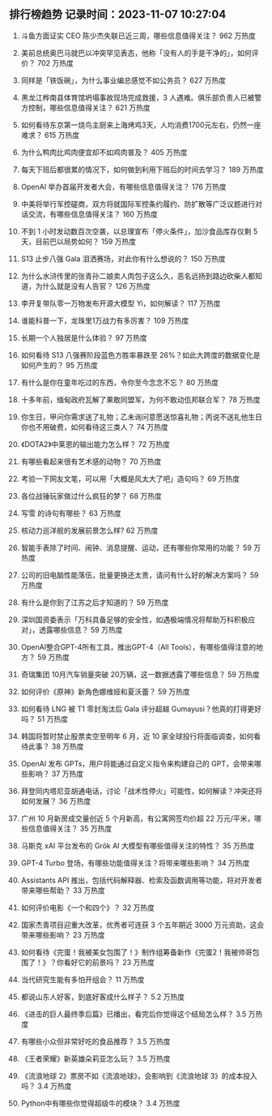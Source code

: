 
## 排行榜趋势 记录时间：2023-11-07 10:27:04
  
  1. 斗鱼方面证实 CEO 陈少杰失联已近三周，哪些信息值得关注？ 962 万热度
    
  2. 美前总统奥巴马就巴以冲突罕见表态，他称「没有人的手是干净的」，如何评价？ 702 万热度
    
  3. 同样是「铁饭碗」，为什么事业编总感觉不如公务员？ 627 万热度
    
  4. 黑龙江桦南县体育馆坍塌事故现场完成救援，3 人遇难。俱乐部负责人已被警方控制，哪些信息值得关注？ 621 万热度
    
  5. 如何看待东京第一烧鸟主厨来上海烤鸡3天，人均消费1700元左右，仍然一座难求？ 615 万热度
    
  6. 为什么鸭肉比鸡肉便宜却不如鸡肉普及？ 405 万热度
    
  7. 每天下班后都很累的情况下，如何做到利用下班后的时间去学习？ 189 万热度
    
  8. OpenAI 举办首届开发者大会，有哪些信息值得关注？ 176 万热度
    
  9. 中美将举行军控磋商，双方将就国际军控条约履约、防扩散等广泛议题进行对话交流，有哪些信息值得关注？ 160 万热度
    
  10. 不到 1 小时发动数百次空袭，以总理宣布「停火条件」，加沙食品库存仅剩 5 天，目前巴以局势如何？ 159 万热度
    
  11. S13 止步八强 Gala 泪洒赛场，对此你有什么想说的？ 150 万热度
    
  12. 为什么水浒传里的张青孙二娘卖人肉包子这么久，恶名远扬到路边砍柴人都知道，为什么就是没有人告官？ 126 万热度
    
  13. 李开复带队零一万物发布开源大模型 Yi，如何解读？ 117 万热度
    
  14. 谁能科普一下，龙珠里1万战力有多厉害？ 109 万热度
    
  15. 长期一个人独居是什么体验？ 97 万热度
    
  16. 如何看待 S13 八强赛阶段蓝色方胜率暴跌至 26%？如此大跨度的数据变化是如何产生的？ 95 万热度
    
  17. 有什么是你在童年吃过的东西，令你至今念念不忘？ 80 万热度
    
  18. 十多年前，缅甸政府瓦解了果敢同盟军，为何不敢动佤邦联合军？ 78 万热度
    
  19. 你生日，甲问你需求送了礼物；乙未询问意愿送惊喜礼物；丙说不送礼他生日你也不用破费，如何看待这三类人？ 74 万热度
    
  20. 《DOTA2》中莱恩的输出能力怎么样？ 72 万热度
    
  21. 有哪些看起来很有艺术感的动物？ 70 万热度
    
  22. 考验一下网友文笔，可以用「大概是风太大了吧」造句吗？ 69 万热度
    
  23. 各位战锤玩家做过什么疯狂的梦？ 68 万热度
    
  24. 写雪 ️的诗句有哪些？ 63 万热度
    
  25. 核动力巡洋舰的发展前景怎么样? 62 万热度
    
  26. 智能手表除了时间、闹钟、消息提醒、运动，还有哪些你常用的功能？ 59 万热度
    
  27. 公司的旧电脑性能落伍，批量更换还太贵，请问有什么好的解决方案吗？ 59 万热度
    
  28. 有什么是你到了江苏之后才知道的？ 59 万热度
    
  29. 深圳国资委表示「万科具备足够的安全性，如遇极端情况将帮助万科积极应对」，透露哪些信息？ 59 万热度
    
  30. OpenAI整合GPT-4所有工具，推出GPT-4（All Tools），有哪些值得注意的地方？ 59 万热度
    
  31. 奇瑞集团 10月汽车销量突破 20万辆，这一数据透露了哪些信息？ 59 万热度
    
  32. 如何评价《原神》新角色娜维娅和夏沃蕾？ 59 万热度
    
  33. 如何看待 LNG 被 T1 零封淘汰后 Gala 评分超越 Gumayusi？他真的打得更好吗？ 51 万热度
    
  34. 韩国将暂时禁止股票卖空至明年 6 月，近 10 家全球投行将面临调查，如何看待此事？ 38 万热度
    
  35. OpenAI 发布 GPTs，用户将能通过自定义指令来构建自己的 GPT，会带来哪些影响？ 37 万热度
    
  36. 拜登同内塔尼亚胡通电话，讨论「战术性停火」可能性，如何解读？冲突还将如何发展？ 36 万热度
    
  37. 广州 10 月新房成交量创近 5 个月新高，有公寓网签均价超 22 万元/平米，哪些信息值得关注？ 35 万热度
    
  38. 马斯克 xAI 平台发布的 Grōk AI 大模型有哪些值得关注的特性？ 35 万热度
    
  39. GPT-4 Turbo 登场，有哪些功能值得关注？将带来哪些影响？ 34 万热度
    
  40. Assistants API 推出，包括代码解释器、检索及函数调用等功能，将对开发者带来哪些帮助？ 33 万热度
    
  41. 如何评价电影《一个和四个》？ 32 万热度
    
  42. 国家杰青项目迎重大改革，优秀者可连获 3 个五年期近 3000 万元资助，这会带来哪些影响？ 23 万热度
    
  43. 如何看待《完蛋！我被美女包围了！》制作组筹备新作《完蛋2！我被帅哥包围了！》？你看好它的前景吗？ 23 万热度
    
  44. 当代研究生能有多怕开组会？ 11 万热度
    
  45. 都说山东人好客，到底好客成什么样子？ 5.2 万热度
    
  46. 《进击的巨人最终季后篇》已播出，看完后你觉得这个结局怎么样？ 3.5 万热度
    
  47. 有哪些小众但非常好吃的食品推荐？ 3.5 万热度
    
  48. 《王者荣耀》新英雄朵莉亚怎么玩？ 3.5 万热度
    
  49. 《流浪地球 2》票房不如《流浪地球》，会影响到《流浪地球 3》的成本投入吗？ 3.4 万热度
    
  50. Python中有哪些你觉得超级牛的模块？ 3.4 万热度
    